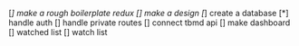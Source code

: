 [*] make a rough boilerplate redux
[] make a design
[*] create a database
[*] handle auth
[] handle private routes
[] connect tbmd api
[] make dashboard
[] watched list
[] watch list
